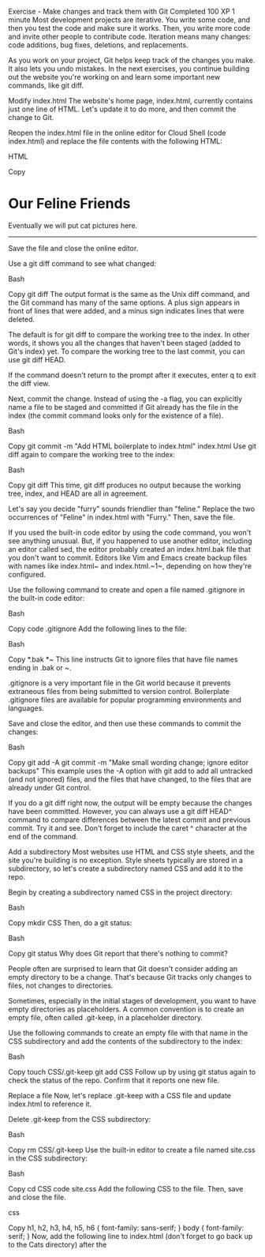 Exercise - Make changes and track them with Git
Completed
100 XP
1 minute
Most development projects are iterative. You write some code, and then you test the code and make sure it works. Then, you write more code and invite other people to contribute code. Iteration means many changes: code additions, bug fixes, deletions, and replacements.

As you work on your project, Git helps keep track of the changes you make. It also lets you undo mistakes. In the next exercises, you continue building out the website you're working on and learn some important new commands, like git diff.

Modify index.html
The website's home page, index.html, currently contains just one line of HTML. Let's update it to do more, and then commit the change to Git.

Reopen the index.html file in the online editor for Cloud Shell (code index.html) and replace the file contents with the following HTML:

HTML

Copy
<!DOCTYPE html>
<html>
  <head>
    <meta charset='UTF-8'>
    <title>Our Feline Friends</title>
  </head>
  <body>
    <h1>Our Feline Friends</h1>
    <p>Eventually we will put cat pictures here.</p>
    <hr>
  </body>
</html>
Save the file and close the online editor.

Use a git diff command to see what changed:

Bash

Copy
git diff
The output format is the same as the Unix diff command, and the Git command has many of the same options. A plus sign appears in front of lines that were added, and a minus sign indicates lines that were deleted.

The default is for git diff to compare the working tree to the index. In other words, it shows you all the changes that haven't been staged (added to Git's index) yet. To compare the working tree to the last commit, you can use git diff HEAD.

If the command doesn't return to the prompt after it executes, enter q to exit the diff view.

Next, commit the change. Instead of using the -a flag, you can explicitly name a file to be staged and committed if Git already has the file in the index (the commit command looks only for the existence of a file).

Bash

Copy
git commit -m "Add HTML boilerplate to index.html" index.html
Use git diff again to compare the working tree to the index:

Bash

Copy
git diff
This time, git diff produces no output because the working tree, index, and HEAD are all in agreement.

Let's say you decide "furry" sounds friendlier than "feline." Replace the two occurrences of "Feline" in index.html with "Furry." Then, save the file.

If you used the built-in code editor by using the code command, you won't see anything unusual. But, if you happened to use another editor, including an editor called sed, the editor probably created an index.html.bak file that you don't want to commit. Editors like Vim and Emacs create backup files with names like index.html~ and index.html.~1~, depending on how they're configured.

Use the following command to create and open a file named .gitignore in the built-in code editor:

Bash

Copy
code .gitignore
Add the following lines to the file:

Bash

Copy
*.bak
*~
This line instructs Git to ignore files that have file names ending in .bak or ~.

.gitignore is a very important file in the Git world because it prevents extraneous files from being submitted to version control. Boilerplate .gitignore files are available for popular programming environments and languages.

Save and close the editor, and then use these commands to commit the changes:

Bash

Copy
git add -A
git commit -m "Make small wording change; ignore editor backups"
This example uses the -A option with git add to add all untracked (and not ignored) files, and the files that have changed, to the files that are already under Git control.

If you do a git diff right now, the output will be empty because the changes have been committed. However, you can always use a git diff HEAD^ command to compare differences between the latest commit and previous commit. Try it and see. Don't forget to include the caret ^ character at the end of the command.

Add a subdirectory
Most websites use HTML and CSS style sheets, and the site you're building is no exception. Style sheets typically are stored in a subdirectory, so let's create a subdirectory named CSS and add it to the repo.

Begin by creating a subdirectory named CSS in the project directory:

Bash

Copy
mkdir CSS
Then, do a git status:

Bash

Copy
git status
Why does Git report that there's nothing to commit?

People often are surprised to learn that Git doesn't consider adding an empty directory to be a change. That's because Git tracks only changes to files, not changes to directories.

Sometimes, especially in the initial stages of development, you want to have empty directories as placeholders. A common convention is to create an empty file, often called .git-keep, in a placeholder directory.

Use the following commands to create an empty file with that name in the CSS subdirectory and add the contents of the subdirectory to the index:

Bash

Copy
touch CSS/.git-keep
git add CSS
Follow up by using git status again to check the status of the repo. Confirm that it reports one new file.

Replace a file
Now, let's replace .git-keep with a CSS file and update index.html to reference it.

Delete .git-keep from the CSS subdirectory:

Bash

Copy
rm CSS/.git-keep
Use the built-in editor to create a file named site.css in the CSS subdirectory:

Bash

Copy
cd CSS
code site.css
Add the following CSS to the file. Then, save and close the file.

css

Copy
h1, h2, h3, h4, h5, h6 { font-family: sans-serif; }
body { font-family: serif; }
Now, add the following line to index.html (don't forget to go back up to the Cats directory) after the <title> line, and save the modified file:

HTML

Copy
<link rel="stylesheet" href="CSS/site.css">
Use git status to see a summary of the files that have changed. Then, use the following commands to stage untracked files to version control and commit your changes to site.css and index.html:

Bash

Copy
git add .
git commit -m "Add a simple stylesheet"
Unlike most VCSes, Git records the contents of your files rather than the deltas (changes) between them. That's a large part of what makes committing, branching, and switching between branches so fast in Git. Other VCSes have to apply a list of changes to get between one version of a file and another. Git just unzips the other version.

List commits
Now that you have a reasonable number of changes recorded, you can use git log to look at them. As with most Git commands, there are plenty of options to choose from. One of the most useful is --oneline.

Use the following command to review all your commits:

Bash

Copy
git log
Check the output. It should look similar to this example:

Output

Copy
commit ae3f99c45db2547e59d8fcd8a6723e81bbc03b70
Author: User Name <user-name@contoso.com>
Date:   Fri Nov 15 22:04:05 2019 +0000

    Add a simple stylesheet

commit 4d07803d7c706bb48c52fcf006ad50946a2a9503
Author: User Name <user-name@contoso.com>
Date:   Fri Nov 15 21:59:10 2019 +0000

    Make small wording change; ignore editor backups

...
Now, use this command to get a more concise listing:

Bash

Copy
git log --oneline
Check the output again. This time, it should look like this example:

Output

Copy
ae3f99c Add a simple stylesheet
4d07803 Make small wording change; ignore editor backups
f827c71 Add HTML boilerplate to index.html
45535f0 Add a heading to index.html
a69fe78 Create an empty index.html file
You can see why, when you're hundreds (or thousands) of commits into a project, the --oneline option might be your best friend. Another useful option is -nX, where X is a commit number: 1 for the latest commit, 2 for the one before that, and so on. To see for yourself, try a git log -n2 command.

We've made substantial progress by using the basic functionality of Git. Next up: Step it up a level and learn how to use Git to recover from common mistakes.

Next unit: Fix simple mistakes
